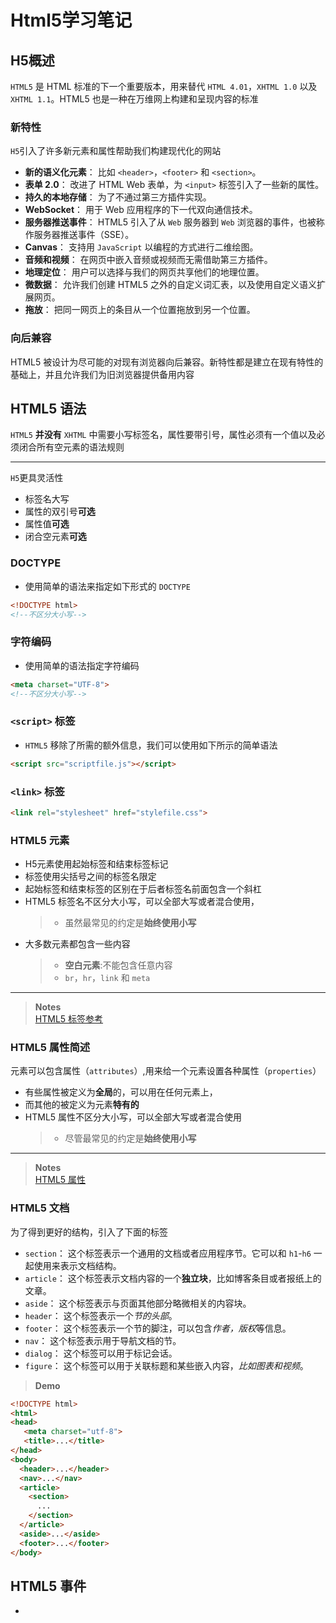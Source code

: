 # Html5学习笔记

## H5概述
`HTML5` 是 HTML 标准的下一个重要版本，用来替代 `HTML 4.01`，`XHTML 1.0` 以及 `XHTML 1.1`。HTML5 也是一种在万维网上构建和呈现内容的标准


### 新特性
`H5`引入了许多新元素和属性帮助我们构建现代化的网站

- **新的语义化元素**： 比如 `<header>`，`<footer>` 和 `<section>`。
- **表单 2.0**： 改进了 HTML Web 表单，为 `<input>` 标签引入了一些新的属性。
- **持久的本地存储**： 为了不通过第三方插件实现。
- **WebSocket**： 用于 Web 应用程序的下一代双向通信技术。
- **服务器推送事件**： HTML5 引入了从 `Web` 服务器到 `Web` 浏览器的事件，也被称作服务器推送事件（SSE）。
- **Canvas**： 支持用 `JavaScript` 以编程的方式进行二维绘图。
- **音频和视频**： 在网页中嵌入音频或视频而无需借助第三方插件。
- **地理定位**： 用户可以选择与我们的网页共享他们的地理位置。
- **微数据**： 允许我们创建 HTML5 之外的自定义词汇表，以及使用自定义语义扩展网页。
- **拖放**： 把同一网页上的条目从一个位置拖放到另一个位置。

### 向后兼容
HTML5 被设计为尽可能的对现有浏览器向后兼容。新特性都是建立在现有特性的基础上，并且允许我们为旧浏览器提供备用内容

## HTML5 语法
`HTML5` **并没有** `XHTML` 中需要小写标签名，属性要带引号，属性必须有一个值以及必须闭合所有空元素的语法规则

---------
`H5`更具灵活性

- 标签名大写
- 属性的双引号**可选**
- 属性值**可选**
- 闭合空元素**可选**

### DOCTYPE
- 使用简单的语法来指定如下形式的 `DOCTYPE`

```html
<!DOCTYPE html>
<!--不区分大小写-->
```

### 字符编码
- 使用简单的语法指定字符编码

```html
<meta charset="UTF-8">
<!--不区分大小写-->
```

### `<script>` 标签
- `HTML5` 移除了所需的额外信息，我们可以使用如下所示的简单语法
```html
<script src="scriptfile.js"></script>
```

### `<link>` 标签

```html
<link rel="stylesheet" href="stylefile.css">
```

### HTML5 元素
- H5元素使用起始标签和结束标签标记
- 标签使用尖括号之间的标签名限定
- 起始标签和结束标签的区别在于后者标签名前面包含一个斜杠
- HTML5 标签名不区分大小写，可以全部大写或者混合使用，
   > - 虽然最常见的约定是**始终使用小写**
- 大多数元素都包含一些内容
  > - **空白元素**:不能包含任意内容
  > - `br`，`hr`，`link` 和 `meta`   

------------------------
> **Notes**  
> [HTML5 标签参考](http://wiki.jikexueyuan.com/project/html5/tags-reference.html)

### HTML5 属性简述
元素可以包含属性（`attributes`）,用来给一个元素设置各种属性（`properties`）

- 有些属性被定义为**全局**的，可以用在任何元素上，
- 而其他的被定义为元素**特有的**
- HTML5 属性不区分大小写，可以全部大写或者混合使用
  > - 尽管最常见的约定是**始终使用小写**

-----------------
> **Notes**  
> [HTML5 属性](http://wiki.jikexueyuan.com/project/html5/attributes.html)

### HTML5 文档
为了得到更好的结构，引入了下面的标签
- `section`： 这个标签表示一个通用的文档或者应用程序节。它可以和 `h1`-`h6` 一起使用来表示文档结构。
- `article`： 这个标签表示文档内容的一个**独立块**，比如博客条目或者报纸上的文章。
- `aside`： 这个标签表示与页面其他部分略微相关的内容块。
- `header`： 这个标签表示一个*节的头部*。
- `footer`： 这个标签表示一个节的脚注，可以包含*作者，版权*等信息。
- `nav`： 这个标签表示用于导航文档的节。
- `dialog`： 这个标签可以用于标记会话。
- `figure`： 这个标签可以用于关联标题和某些嵌入内容，*比如图表和视频*。

> **Demo**

```html
<!DOCTYPE html>
<html>
<head>
   <meta charset="utf-8">
   <title>...</title>
</head>
<body>
  <header>...</header>
  <nav>...</nav>
  <article>
    <section>
      ...
    </section>
  </article>
  <aside>...</aside>
  <footer>...</footer>
</body>
```

## HTML5 事件
- [](http://wiki.jikexueyuan.com/project/html5/events.html)